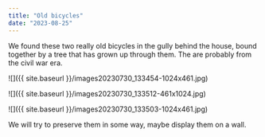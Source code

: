 ```yaml
---
title: "Old bicycles"
date: "2023-08-25"
---
```


We found these two really old bicycles in the gully behind the house, bound together by a tree that has grown up through them. The are probably from the civil war era.

![]({{ site.baseurl }}/images20230730_133454-1024x461.jpg)

![]({{ site.baseurl }}/images20230730_133512-461x1024.jpg)

![]({{ site.baseurl }}/images20230730_133503-1024x461.jpg)

We will try to preserve them in some way, maybe display them on a wall.
